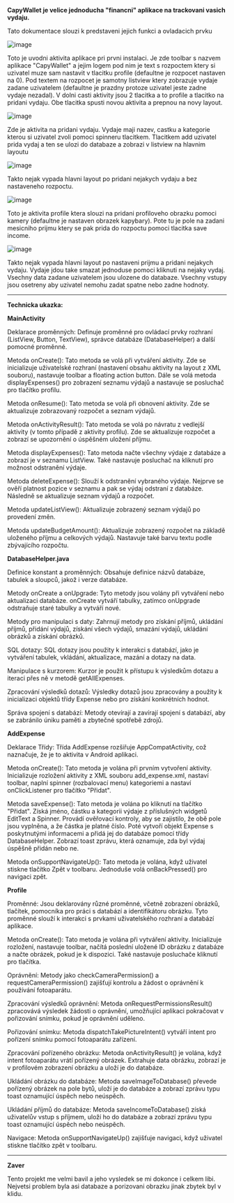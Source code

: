 **CapyWallet je velice jednoducha "financni" aplikace na trackovani vasich vydaju.**

Tato dokumentace slouzi k predstaveni jejich funkci a ovladacich prvku

![image](https://github.com/Dam0k/CapyWallet/assets/77647982/1438783a-78d6-472e-a467-d7b618afba7e)

Toto je uvodni aktivita aplikace pri prvni instalaci. 
Je zde toolbar s nazvem aplikace "CapyWallet" a jejim logem 
pod nim je text s rozpoctem ktery si uzivatel muze sam nastavit v tlacitku profile (defaultne je rozpocet nastaven na 0).
Pod textem na rozpocet je samotny listview ktery zobrazuje vydaje zadane uzivatelem (defaultne je prazdny protoze uzivatel jeste zadne vydaje nezadal).
V dolni casti aktivity jsou 2 tlacitka a to profile a tlacitko na pridani vydaju. Obe tlacitka spusti novou aktivita a prepnou na novy layout.

![image](https://github.com/Dam0k/CapyWallet/assets/77647982/d2f396d8-72e5-489f-8d72-d316270d8082)

Zde je aktivita na pridani vydaju.
Vydaje maji nazev, castku a kategorie kterou si uzivatel zvoli pomoci spinneru tlacitkem.
Tlacitkem add uzivatel prida vydaj a ten se ulozi do databaze a zobrazi v listview na hlavnim layoutu

![image](https://github.com/Dam0k/CapyWallet/assets/77647982/17a7e19b-8c39-4f23-975f-9867bd6dd289)

Takto nejak vypada hlavni layout po pridani nejakych vydaju a bez nastaveneho rozpoctu.

![image](https://github.com/Dam0k/CapyWallet/assets/77647982/86a53fa4-2049-473a-b0a3-c3ab7ca25284)

Toto je aktivita profile ktera slouzi na pridani profiloveho obrazku pomoci kamery (defaultne je nastaven obrazek kapybary).
Pote tu je pole na zadani mesicniho prijmu ktery se pak prida do rozpoctu pomoci tlacitka save income.

![image](https://github.com/Dam0k/CapyWallet/assets/77647982/161c6a89-01aa-4080-b9d8-0b5b4e2377b5)

Takto nejak vypada hlavni layout po nastaveni prijmu a pridani nejakych vydaju.
Vydaje jdou take smazat jednoduse pomoci kliknuti na nejaky vydaj.
Vsechny data zadane uzivatelem jsou ulozene do databaze.
Vsechny vstupy jsou osetreny aby uzivatel nemohu zadat spatne nebo zadne hodnoty.

_________________________________________________________________________________
**Technicka ukazka:**

**MainActivity**

Deklarace proměnných: Definuje proměnné pro ovládací prvky rozhraní (ListView, Button, TextView), správce databáze (DatabaseHelper) a další pomocné proměnné.

Metoda onCreate(): Tato metoda se volá při vytváření aktivity. Zde se inicializuje uživatelské rozhraní (nastavení obsahu aktivity na layout z XML souboru), nastavuje toolbar a floating action button. Dále se volá metoda displayExpenses() pro zobrazení seznamu výdajů a nastavuje se posluchač pro tlačítko profilu.

Metoda onResume(): Tato metoda se volá při obnovení aktivity. Zde se aktualizuje zobrazovaný rozpočet a seznam výdajů.

Metoda onActivityResult(): Tato metoda se volá po návratu z vedlejší aktivity (v tomto případě z aktivity profilu). Zde se aktualizuje rozpočet a zobrazí se upozornění o úspěšném uložení příjmu.

Metoda displayExpenses(): Tato metoda načte všechny výdaje z databáze a zobrazí je v seznamu ListView. Také nastavuje posluchač na kliknutí pro možnost odstranění výdaje.

Metoda deleteExpense(): Slouží k odstranění vybraného výdaje. Nejprve se ověří platnost pozice v seznamu a pak se výdaj odstraní z databáze. Následně se aktualizuje seznam výdajů a rozpočet.

Metoda updateListView(): Aktualizuje zobrazený seznam výdajů po provedení změn.

Metoda updateBudgetAmount(): Aktualizuje zobrazený rozpočet na základě uloženého příjmu a celkových výdajů. Nastavuje také barvu textu podle zbývajícího rozpočtu.

**DatabaseHelper.java**

Definice konstant a proměnných: Obsahuje definice názvů databáze, tabulek a sloupců, jakož i verze databáze.

Metody onCreate a onUpgrade: Tyto metody jsou volány při vytváření nebo aktualizaci databáze. onCreate vytváří tabulky, zatímco onUpgrade odstraňuje staré tabulky a vytváří nové.

Metody pro manipulaci s daty: Zahrnují metody pro získání příjmů, ukládání příjmů, přidání výdajů, získání všech výdajů, smazání výdajů, ukládání obrázků a získání obrázků.

SQL dotazy: SQL dotazy jsou použity k interakci s databází, jako je vytváření tabulek, vkládání, aktualizace, mazání a dotazy na data.

Manipulace s kurzorem: Kurzor je použit k přístupu k výsledkům dotazu a iteraci přes ně v metodě getAllExpenses.

Zpracování výsledků dotazů: Výsledky dotazů jsou zpracovány a použity k inicializaci objektů třídy Expense nebo pro získání konkrétních hodnot.

Správa spojení s databází: Metody otevírají a zavírají spojení s databází, aby se zabránilo úniku paměti a zbytečné spotřebě zdrojů.

**AddExpense**

Deklarace Třídy: Třída AddExpense rozšiřuje AppCompatActivity, což naznačuje, že je to aktivita v Android aplikaci.

Metoda onCreate(): Tato metoda je volána při prvním vytvoření aktivity. Inicializuje rozložení aktivity z XML souboru add_expense.xml, nastaví toolbar, naplní spinner (rozbalovací menu) kategoriemi a nastaví onClickListener pro tlačítko "Přidat".

Metoda saveExpense(): Tato metoda je volána po kliknutí na tlačítko "Přidat". Získá jméno, částku a kategorii výdaje z příslušných widgetů EditText a Spinner. Provádí ověřovací kontroly, aby se zajistilo, že obě pole jsou vyplněna, a že částka je platné číslo. Poté vytvoří objekt Expense s poskytnutými informacemi a přidá jej do databáze pomocí třídy DatabaseHelper. Zobrazí toast zprávu, která oznamuje, zda byl výdaj úspěšně přidán nebo ne.

Metoda onSupportNavigateUp(): Tato metoda je volána, když uživatel stiskne tlačítko Zpět v toolbaru. Jednoduše volá onBackPressed() pro navigaci zpět.

**Profile**

Proměnné: Jsou deklarovány různé proměnné, včetně zobrazení obrázků, tlačítek, pomocníka pro práci s databází a identifikátoru obrázku. Tyto proměnné slouží k interakci s prvkami uživatelského rozhraní a databází aplikace.

Metoda onCreate(): Tato metoda je volána při vytváření aktivity. Inicializuje rozložení, nastavuje toolbar, načítá poslední uložené ID obrázku z databáze a načte obrázek, pokud je k dispozici. Také nastavuje posluchače kliknutí pro tlačítka.

Oprávnění: Metody jako checkCameraPermission() a requestCameraPermission() zajišťují kontrolu a žádost o oprávnění k používání fotoaparátu.

Zpracování výsledků oprávnění: Metoda onRequestPermissionsResult() zpracovává výsledek žádosti o oprávnění, umožňující aplikaci pokračovat v pořizování snímku, pokud je oprávnění uděleno.

Pořizování snímku: Metoda dispatchTakePictureIntent() vytváří intent pro pořízení snímku pomocí fotoaparátu zařízení.

Zpracování pořízeného obrázku: Metoda onActivityResult() je volána, když intent fotoaparátu vrátí pořízený obrázek. Extrahuje data obrázku, zobrazí je v profilovém zobrazení obrázku a uloží je do databáze.

Ukládání obrázku do databáze: Metoda saveImageToDatabase() převede pořízený obrázek na pole bytů, uloží je do databáze a zobrazí zprávu typu toast oznamující úspěch nebo neúspěch.

Ukládání příjmů do databáze: Metoda saveIncomeToDatabase() získá uživatelův vstup s příjmem, uloží ho do databáze a zobrazí zprávu typu toast oznamující úspěch nebo neúspěch.

Navigace: Metoda onSupportNavigateUp() zajišťuje navigaci, když uživatel stiskne tlačítko zpět v toolbaru.

______________________________________________________________________________________________
**Zaver**

Tento projekt me velmi bavil a jeho vysledek se mi dokonce i celkem libi.
Nejvetsi problem byla asi databaze a porizovani obrazku jinak zbytek byl v klidu.



